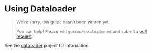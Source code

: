 # Using Dataloader

> We're sorry, this guide hasn't been written yet.
>
> You can help! Please edit `guides/dataloader.md` and submit a [pull request](https://github.com/absinthe-graphql/absinthe/pulls).

See the [dataloader](https://github.com/absinthe-graphql/dataloader) project for information.

